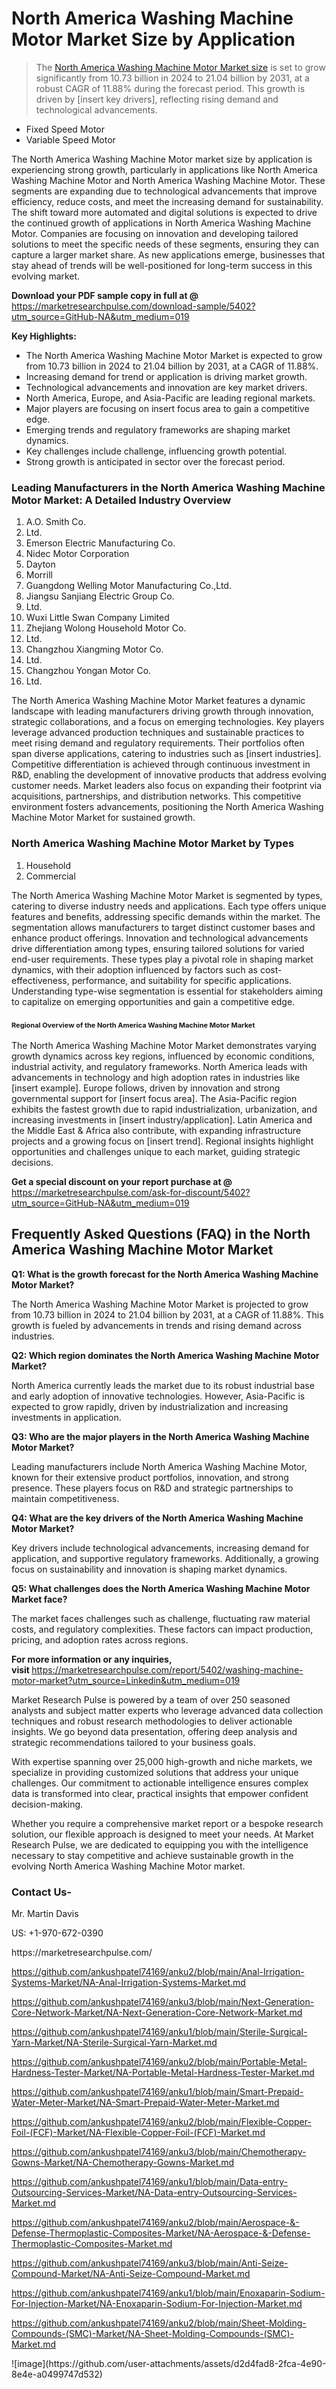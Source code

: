 <h1>North America Washing Machine Motor Market&nbsp;Size by Application</h1><blockquote><p>The <a href="https://marketresearchpulse.com/download-sample/5402?utm_source=GitHub-NA&amp;utm_medium=019">North America Washing Machine Motor Market size</a> is set to grow significantly from 10.73 billion in 2024 to 21.04 billion by 2031, at a robust CAGR of 11.88% during the forecast period. This growth is driven by [insert key drivers], reflecting rising demand and technological advancements.</p></blockquote><ul><li>Fixed Speed Motor<li> Variable Speed Motor</li></ul><p>The North America Washing Machine Motor market size by application is experiencing strong growth, particularly in applications like North America Washing Machine Motor and North America Washing Machine Motor. These segments are expanding due to technological advancements that improve efficiency, reduce costs, and meet the increasing demand for sustainability. The shift toward more automated and digital solutions is expected to drive the continued growth of applications in North America Washing Machine Motor. Companies are focusing on innovation and developing tailored solutions to meet the specific needs of these segments, ensuring they can capture a larger market share. As new applications emerge, businesses that stay ahead of trends will be well-positioned for long-term success in this evolving market.</p><p><strong>Download your PDF sample copy in full at @ </strong><a href="https://marketresearchpulse.com/download-sample/5402?utm_source=GitHub-NA&amp;utm_medium=019">https://marketresearchpulse.com/download-sample/5402?utm_source=GitHub-NA&amp;utm_medium=019</a></p><p><strong>Key Highlights: </strong></p><ul><li>The North America Washing Machine Motor Market is expected to grow from 10.73 billion in 2024 to 21.04 billion by 2031, at a CAGR of 11.88%.</li><li>Increasing demand for trend or application is driving market growth.</li><li>Technological advancements and innovation are key market drivers.</li><li>North America, Europe, and Asia-Pacific are leading regional markets.</li><li>Major players are focusing on insert focus area to gain a competitive edge.</li><li>Emerging trends and regulatory frameworks are shaping market dynamics.</li><li>Key challenges include challenge, influencing growth potential.</li><li>Strong growth is anticipated in sector over the forecast period.</li></ul><h3>Leading Manufacturers in the North America Washing Machine Motor Market: A Detailed Industry Overview</h3><ol><li>A.O. Smith Co.</li><li>Ltd.</li><li>Emerson Electric Manufacturing Co.</li><li>Nidec Motor Corporation</li><li>Dayton</li><li>Morrill</li><li>Guangdong Welling Motor Manufacturing Co.,Ltd.</li><li>Jiangsu Sanjiang Electric Group Co.</li><li>Ltd.</li><li>Wuxi Little Swan Company Limited</li><li>Zhejiang Wolong Household Motor Co.</li><li>Ltd.</li><li>Changzhou Xiangming Motor Co.</li><li>Ltd.</li><li>Changzhou Yongan Motor Co.</li><li>Ltd.</li></ol><div class="flex max-w-full flex-col flex-grow"><div class="min-h-8 text-message flex w-full flex-col items-end gap-2 whitespace-normal break-words [.text-message+&amp;]:mt-5" dir="auto" data-message-author-role="assistant" data-message-id="fd8432e4-4910-450d-b182-61b7bfb0a01f" data-message-model-slug="gpt-4o"><div class="flex w-full flex-col gap-1 empty:hidden first:pt-[3px]"><div class="markdown prose w-full break-words dark:prose-invert light"><p>The North America Washing Machine Motor Market features a dynamic landscape with leading manufacturers driving growth through innovation, strategic collaborations, and a focus on emerging technologies. Key players leverage advanced production techniques and sustainable practices to meet rising demand and regulatory requirements. Their portfolios often span diverse applications, catering to industries such as [insert industries]. Competitive differentiation is achieved through continuous investment in R&amp;D, enabling the development of innovative products that address evolving customer needs. Market leaders also focus on expanding their footprint via acquisitions, partnerships, and distribution networks. This competitive environment fosters advancements, positioning the North America Washing Machine Motor Market for sustained growth.</p></div></div></div></div><h3>North America Washing Machine Motor Market by Types</h3><ol><li>Household<li> Commercial</li></ol><div class="flex max-w-full flex-col flex-grow"><div class="min-h-8 text-message flex w-full flex-col items-end gap-2 whitespace-normal break-words [.text-message+&amp;]:mt-5" dir="auto" data-message-author-role="assistant" data-message-id="084470be-0bb7-4664-bddf-5156b4f41249" data-message-model-slug="gpt-4o-mini"><div class="flex w-full flex-col gap-1 empty:hidden first:pt-[3px]"><div class="markdown prose w-full break-words dark:prose-invert light"><p>The North America Washing Machine Motor Market is segmented by types, catering to diverse industry needs and applications. Each type offers unique features and benefits, addressing specific demands within the market. The segmentation allows manufacturers to target distinct customer bases and enhance product offerings. Innovation and technological advancements drive differentiation among types, ensuring tailored solutions for varied end-user requirements. These types play a pivotal role in shaping market dynamics, with their adoption influenced by factors such as cost-effectiveness, performance, and suitability for specific applications. Understanding type-wise segmentation is essential for stakeholders aiming to capitalize on emerging opportunities and gain a competitive edge.</p></div></div></div></div><h3><span style="font-size: 11px;">Regional Overview of the North America Washing Machine Motor Market</span></h3><div class="flex max-w-full flex-col flex-grow"><div class="min-h-8 text-message flex w-full flex-col items-end gap-2 whitespace-normal break-words [.text-message+&amp;]:mt-5" dir="auto" data-message-author-role="assistant" data-message-id="e9038762-ce64-4e30-91c9-9bd413514231" data-message-model-slug="gpt-4o-mini"><div class="flex w-full flex-col gap-1 empty:hidden first:pt-[3px]"><div class="markdown prose w-full break-words dark:prose-invert light"><p>The North America Washing Machine Motor Market demonstrates varying growth dynamics across key regions, influenced by economic conditions, industrial activity, and regulatory frameworks. North America leads with advancements in technology and high adoption rates in industries like [insert example]. Europe follows, driven by innovation and strong governmental support for [insert focus area]. The Asia-Pacific region exhibits the fastest growth due to rapid industrialization, urbanization, and increasing investments in [insert industry/application]. Latin America and the Middle East &amp; Africa also contribute, with expanding infrastructure projects and a growing focus on [insert trend]. Regional insights highlight opportunities and challenges unique to each market, guiding strategic decisions.</p></div></div></div></div><p><strong>Get a special discount on your report purchase at @ </strong><a href="https://marketresearchpulse.com/ask-for-discount/5402?utm_source=GitHub-NA&amp;utm_medium=019">https://marketresearchpulse.com/ask-for-discount/5402?utm_source=GitHub-NA&amp;utm_medium=019</a></p><h2>Frequently Asked Questions (FAQ) in the North America Washing Machine Motor Market</h2><p><strong>Q1: What is the growth forecast for the North America Washing Machine Motor Market?</strong></p><p>The North America Washing Machine Motor Market is projected to grow from 10.73 billion in 2024 to 21.04 billion by 2031, at a CAGR of 11.88%. This growth is fueled by advancements in trends and rising demand across industries.</p><p><strong>Q2: Which region dominates the North America Washing Machine Motor Market?</strong></p><p>North America currently leads the market due to its robust industrial base and early adoption of innovative technologies. However, Asia-Pacific is expected to grow rapidly, driven by industrialization and increasing investments in application.</p><p><strong>Q3: Who are the major players in the North America Washing Machine Motor Market?</strong></p><p>Leading manufacturers include North America Washing Machine Motor, known for their extensive product portfolios, innovation, and strong presence. These players focus on R&amp;D and strategic partnerships to maintain competitiveness.</p><p><strong>Q4: What are the key drivers of the North America Washing Machine Motor Market?</strong></p><p>Key drivers include technological advancements, increasing demand for application, and supportive regulatory frameworks. Additionally, a growing focus on sustainability and innovation is shaping market dynamics.</p><p><strong>Q5: What challenges does the North America Washing Machine Motor Market face?</strong></p><p>The market faces challenges such as challenge, fluctuating raw material costs, and regulatory complexities. These factors can impact production, pricing, and adoption rates across regions.</p><p><strong>For more information or any inquiries, visit&nbsp;</strong><a href="https://marketresearchpulse.com/report/5402/washing-machine-motor-market?utm_source=Linkedin&utm_medium=019">https://marketresearchpulse.com/report/5402/washing-machine-motor-market?utm_source=Linkedin&utm_medium=019</a></p><p>Market Research Pulse is powered by a team of over 250 seasoned analysts and subject matter experts who leverage advanced data collection techniques and robust research methodologies to deliver actionable insights. We go beyond data presentation, offering deep analysis and strategic recommendations tailored to your business goals.</p><p>With expertise spanning over 25,000 high-growth and niche markets, we specialize in providing customized solutions that address your unique challenges. Our commitment to actionable intelligence ensures complex data is transformed into clear, practical insights that empower confident decision-making.</p><p>Whether you require a comprehensive market report or a bespoke research solution, our flexible approach is designed to meet your needs. At Market Research Pulse, we are dedicated to equipping you with the intelligence necessary to stay competitive and achieve sustainable growth in the evolving North America Washing Machine Motor market.</p><h3><strong>Contact Us-</strong></h3><p>Mr. Martin Davis</p><p>US: +1-970-672-0390</p><p>https://marketresearchpulse.com/</p><p><a href="https://github.com/ankushpatel74169/anku2/blob/main/Anal-Irrigation-Systems-Market/NA-Anal-Irrigation-Systems-Market.md">https://github.com/ankushpatel74169/anku2/blob/main/Anal-Irrigation-Systems-Market/NA-Anal-Irrigation-Systems-Market.md</a></p><p><a href="https://github.com/ankushpatel74169/anku3/blob/main/Next-Generation-Core-Network-Market/NA-Next-Generation-Core-Network-Market.md">https://github.com/ankushpatel74169/anku3/blob/main/Next-Generation-Core-Network-Market/NA-Next-Generation-Core-Network-Market.md</a></p><p><a href="https://github.com/ankushpatel74169/anku1/blob/main/Sterile-Surgical-Yarn-Market/NA-Sterile-Surgical-Yarn-Market.md">https://github.com/ankushpatel74169/anku1/blob/main/Sterile-Surgical-Yarn-Market/NA-Sterile-Surgical-Yarn-Market.md</a></p><p><a href="https://github.com/ankushpatel74169/anku2/blob/main/Portable-Metal-Hardness-Tester-Market/NA-Portable-Metal-Hardness-Tester-Market.md">https://github.com/ankushpatel74169/anku2/blob/main/Portable-Metal-Hardness-Tester-Market/NA-Portable-Metal-Hardness-Tester-Market.md</a></p><p><a href="https://github.com/ankushpatel74169/anku1/blob/main/Smart-Prepaid-Water-Meter-Market/NA-Smart-Prepaid-Water-Meter-Market.md">https://github.com/ankushpatel74169/anku1/blob/main/Smart-Prepaid-Water-Meter-Market/NA-Smart-Prepaid-Water-Meter-Market.md</a></p><p><a href="https://github.com/ankushpatel74169/anku2/blob/main/Flexible-Copper-Foil-(FCF)-Market/NA-Flexible-Copper-Foil-(FCF)-Market.md">https://github.com/ankushpatel74169/anku2/blob/main/Flexible-Copper-Foil-(FCF)-Market/NA-Flexible-Copper-Foil-(FCF)-Market.md</a></p><p><a href="https://github.com/ankushpatel74169/anku3/blob/main/Chemotherapy-Gowns-Market/NA-Chemotherapy-Gowns-Market.md">https://github.com/ankushpatel74169/anku3/blob/main/Chemotherapy-Gowns-Market/NA-Chemotherapy-Gowns-Market.md</a></p><p><a href="https://github.com/ankushpatel74169/anku1/blob/main/Data-entry-Outsourcing-Services-Market/NA-Data-entry-Outsourcing-Services-Market.md">https://github.com/ankushpatel74169/anku1/blob/main/Data-entry-Outsourcing-Services-Market/NA-Data-entry-Outsourcing-Services-Market.md</a></p><p><a href="https://github.com/ankushpatel74169/anku2/blob/main/Aerospace-&-Defense-Thermoplastic-Composites-Market/NA-Aerospace-&-Defense-Thermoplastic-Composites-Market.md">https://github.com/ankushpatel74169/anku2/blob/main/Aerospace-&-Defense-Thermoplastic-Composites-Market/NA-Aerospace-&-Defense-Thermoplastic-Composites-Market.md</a></p><p><a href="https://github.com/ankushpatel74169/anku3/blob/main/Anti-Seize-Compound-Market/NA-Anti-Seize-Compound-Market.md">https://github.com/ankushpatel74169/anku3/blob/main/Anti-Seize-Compound-Market/NA-Anti-Seize-Compound-Market.md</a></p><p><a href="https://github.com/ankushpatel74169/anku1/blob/main/Enoxaparin-Sodium-For-Injection-Market/NA-Enoxaparin-Sodium-For-Injection-Market.md">https://github.com/ankushpatel74169/anku1/blob/main/Enoxaparin-Sodium-For-Injection-Market/NA-Enoxaparin-Sodium-For-Injection-Market.md</a></p><p><a href="https://github.com/ankushpatel74169/anku2/blob/main/Sheet-Molding-Compounds-(SMC)-Market/NA-Sheet-Molding-Compounds-(SMC)-Market.md">https://github.com/ankushpatel74169/anku2/blob/main/Sheet-Molding-Compounds-(SMC)-Market/NA-Sheet-Molding-Compounds-(SMC)-Market.md</a></p>
![image](https://github.com/user-attachments/assets/d2d4fad8-2fca-4e90-8e4e-a0499747d532)

